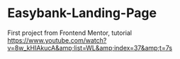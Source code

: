 # Easybank-Landing-Page
First project from Frontend Mentor, tutorial https://www.youtube.com/watch?v=8w_kHIAkucA&amp;list=WL&amp;index=37&amp;t=7s
